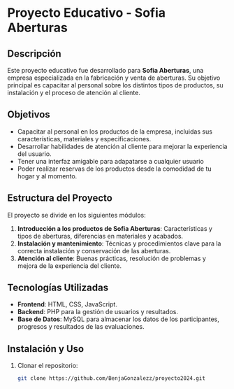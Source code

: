 # Proyecto Educativo - Sofia Aberturas

## Descripción

Este proyecto educativo fue desarrollado para **Sofia Aberturas**, una empresa especializada en la fabricación y venta de aberturas. Su objetivo principal es capacitar al personal sobre los distintos tipos de productos, su instalación y el proceso de atención al cliente.

## Objetivos

- Capacitar al personal en los productos de la empresa, incluidas sus características, materiales y especificaciones.
- Desarrollar habilidades de atención al cliente para mejorar la experiencia del usuario.
- Tener una interfaz amigable para adapatarse a cualquier usuario
- Poder realizar reservas de los productos desde la comodidad de tu hogar y al momento.
  

## Estructura del Proyecto

El proyecto se divide en los siguientes módulos:

1. **Introducción a los productos de Sofia Aberturas**: Características y tipos de aberturas, diferencias en materiales y acabados.
2. **Instalación y mantenimiento**: Técnicas y procedimientos clave para la correcta instalación y conservación de las aberturas.
3. **Atención al cliente**: Buenas prácticas, resolución de problemas y mejora de la experiencia del cliente.

## Tecnologías Utilizadas

- **Frontend**: HTML, CSS, JavaScript.
- **Backend**: PHP para la gestión de usuarios y resultados.
- **Base de Datos**: MySQL para almacenar los datos de los participantes, progresos y resultados de las evaluaciones.

## Instalación y Uso

1. Clonar el repositorio:  
   ```bash
   git clone https://github.com/BenjaGonzalezz/proyecto2024.git
